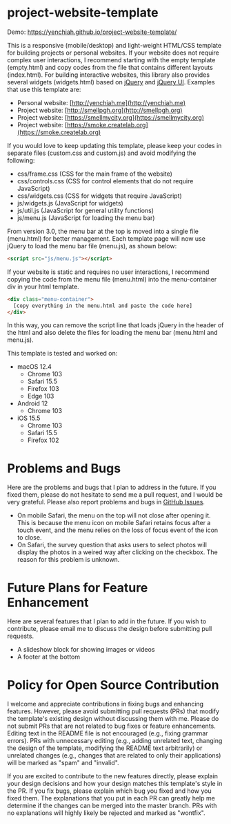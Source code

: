 # project-website-template
Demo: https://yenchiah.github.io/project-website-template/

This is a responsive (mobile/desktop) and light-weight HTML/CSS template for building projects or personal websites. If your website does not require complex user interactions, I recommend starting with the empty template (empty.html) and copy codes from the file that contains different layouts (index.html). For building interactive websites, this library also provides several widgets (widgets.html) based on [jQuery](https://jquery.com/) and [jQuery UI](https://jqueryui.com/). Examples that use this template are:
- Personal website: [http://yenchiah.me](http://yenchiah.me)
- Project website: [http://smellpgh.org](http://smellpgh.org)
- Project website: [https://smellmycity.org](https://smellmycity.org)
- Project website: [https://smoke.createlab.org](https://smoke.createlab.org)

If you would love to keep updating this template, please keep your codes in separate files (custom.css and custom.js) and avoid modifying the following:
- css/frame.css (CSS for the main frame of the website)
- css/controls.css (CSS for control elements that do not require JavaScript)
- css/widgets.css (CSS for widgets that require JavaScript)
- js/widgets.js (JavaScript for widgets)
- js/util.js (JavaScript for general utility functions)
- js/menu.js (JavaScript for loading the menu bar)

From version 3.0, the menu bar at the top is moved into a single file (menu.html) for better management. Each template page will now use jQuery to load the menu bar file (menu.js), as shown below:
```html
<script src="js/menu.js"></script>
```
If your website is static and requires no user interactions, I recommend copying the code from the menu file (menu.html) into the menu-container div in your html template.
```html
<div class="menu-container">
  [copy everything in the menu.html and paste the code here]
</div>
```
In this way, you can remove the script line that loads jQuery in the header of the html and also delete the files for loading the menu bar (menu.html and menu.js).

This template is tested and worked on:
- macOS 12.4
  - Chrome 103
  - Safari 15.5
  - Firefox 103
  - Edge 103
- Android 12
  - Chrome 103
- iOS 15.5
  - Chrome 103
  - Safari 15.5
  - Firefox 102

# Problems and Bugs
Here are the problems and bugs that I plan to address in the future. If you fixed them, please do not hesitate to send me a pull request, and I would be very grateful. Please also report problems and bugs in [GitHub Issues](https://github.com/yenchiah/project-website-template/issues).

- On mobile Safari, the menu on the top will not close after opening it. This is because the menu icon on mobile Safari retains focus after a touch event, and the menu relies on the loss of focus event of the icon to close.
- On Safari, the survey question that asks users to select photos will display the photos in a weired way after clicking on the checkbox. The reason for this problem is unknown.

# Future Plans for Feature Enhancement
Here are several features that I plan to add in the future. If you wish to contribute, please email me to discuss the design before submitting pull requests.

- A slideshow block for showing images or videos
- A footer at the bottom

# Policy for Open Source Contribution
I welcome and appreciate contributions in fixing bugs and enhancing features. However, please avoid submitting pull requests (PRs) that modify the template's existing design without discussing them with me. Please do not submit PRs that are not related to bug fixes or feature enhancements. Editing text in the README file is not encouraged (e.g., fixing grammar errors). PRs with unnecessary editing (e.g., adding unrelated text, changing the design of the template, modifying the README text arbitrarily) or unrelated changes (e.g., changes that are related to only their applications) will be marked as "spam" and "invalid".

If you are excited to contribute to the new features directly, please explain your design decisions and how your design matches this template's style in the PR. If you fix bugs, please explain which bug you fixed and how you fixed them. The explanations that you put in each PR can greatly help me determine if the changes can be merged into the master branch. PRs with no explanations will highly likely be rejected and marked as "wontfix".
